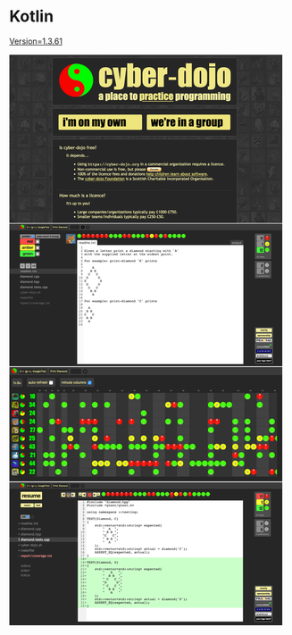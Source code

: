 # Kotlin

[Version=1.3.61](https://github.com/cyber-dojo-languages/kotlin/blob/master/check_version.sh)

![cyber-dojo.org home page](https://github.com/cyber-dojo/cyber-dojo/blob/master/shared/home_page_snapshot.png)
